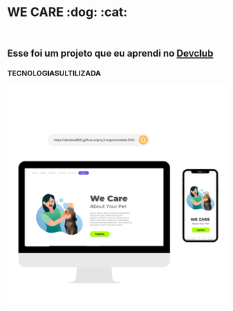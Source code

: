 <h1>WE CARE :dog: :cat:</h1>
<br>
<h2>Esse foi um projeto que eu aprendi no <a href="https://rodolfomori.com.br/devclub">Devclub</a></h2>
<h3>TECNOLOGIASULTILIZADA</h3>


<img src="https://github.com/Davisilva8932/WE-CARE/blob/main/Novo%20Site%20Anuncio%20(Post%20para%20Instagram)%20(1).png?raw=true" />
